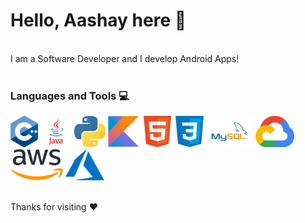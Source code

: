 <h1> Hello, Aashay here 👋 </h1>
<br>
I am a Software Developer and I develop Android Apps!
<br><br>
<h3> Languages and Tools 💻 </h3>
<div orientation="horizontal">
  <img src="assets/cpp.png" height=50>
  <img src="assets/java.png" height=50>
  <img src="assets/python.png" height=50>
  <img src="assets/kotlin.png" height=50>
  <img src="assets/html.png" height=50>
  <img src="assets/css.png" height=50>
  <img src="assets/mysql.png" height=50>
  <img src="assets/gcp.png" height=50>
  <img src="assets/aws.png" height=50>
  <img src="assets/azure.svg" height=50>
</div>
<br>

Thanks for visiting ❤️


